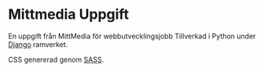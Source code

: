 Mittmedia Uppgift
=================

En uppgift från MittMedia för webbutvecklingsjobb
Tillverkad i Python under [Django](https://www.djangoproject.com/) ramverket.

CSS genererad genom [SASS](http://sass-lang.com/).
